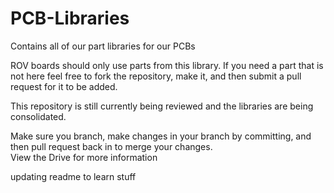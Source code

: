 # PCB-Libraries
Contains all of our part libraries for our PCBs

ROV boards should only use parts from this library. If you need a part that is not here feel free
to fork the repository, make it, and then submit a pull request for it to be added. 

This repository is still currently being reviewed and the libraries are being consolidated.  

Make sure you branch, make changes in your branch by committing, and then pull request back in to merge your changes.  
View the Drive for more information

updating readme to learn stuff
